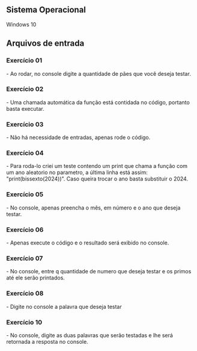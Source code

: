 <h2>Sistema Operacional</h2>
<p>Windows 10</p>
<h2>Arquivos de entrada</h2>
<h3>Exercício 01</h3>
<p>- Ao rodar, no console digite a quantidade de pães que você deseja testar.</p>
<h3>Exercício 02</h3>
<p>- Uma chamada automática da função está contidada no código, portanto basta executar.</p>
<h3>Exercício 03</h3>
<p>- Não há necessidade de entradas, apenas rode o código.</p>
<h3>Exercício 04</h3>
<p>- Para roda-lo criei um teste contendo um print que chama a função com um ano aleatorio no parametro, a última linha está assim: "print(bissexto(2024))". Caso queira trocar o ano basta substituir o 2024.</p>
<h3>Exercício 05</h3>
<p>- No console, apenas preencha o mês, em número e o ano que deseja testar.</p>
<h3>Exercício 06</h3>
<p>- Apenas execute o código e o resultado será exibido no console.</p>
<h3>Exercício 07</h3>
<p>- No console, entre q quantidade de numero que deseja testar e os primos até ele serão printados.</p>
<h3>Exercício 08</h3>
<p>- Digite no console a palavra que deseja testar</p>
<h3>Exercício 10</h3>
<p>- No console, digite as duas palavras que serão testadas e lhe será retornada a resposta no console.</p>
